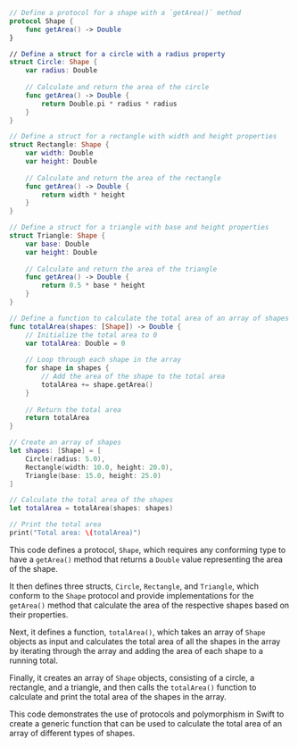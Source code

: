 ```swift
// Define a protocol for a shape with a `getArea()` method
protocol Shape {
    func getArea() -> Double
}

// Define a struct for a circle with a radius property
struct Circle: Shape {
    var radius: Double
    
    // Calculate and return the area of the circle
    func getArea() -> Double {
        return Double.pi * radius * radius
    }
}

// Define a struct for a rectangle with width and height properties
struct Rectangle: Shape {
    var width: Double
    var height: Double
    
    // Calculate and return the area of the rectangle
    func getArea() -> Double {
        return width * height
    }
}

// Define a struct for a triangle with base and height properties
struct Triangle: Shape {
    var base: Double
    var height: Double
    
    // Calculate and return the area of the triangle
    func getArea() -> Double {
        return 0.5 * base * height
    }
}

// Define a function to calculate the total area of an array of shapes
func totalArea(shapes: [Shape]) -> Double {
    // Initialize the total area to 0
    var totalArea: Double = 0
    
    // Loop through each shape in the array
    for shape in shapes {
        // Add the area of the shape to the total area
        totalArea += shape.getArea()
    }
    
    // Return the total area
    return totalArea
}

// Create an array of shapes
let shapes: [Shape] = [
    Circle(radius: 5.0),
    Rectangle(width: 10.0, height: 20.0),
    Triangle(base: 15.0, height: 25.0)
]

// Calculate the total area of the shapes
let totalArea = totalArea(shapes: shapes)

// Print the total area
print("Total area: \(totalArea)")
```

This code defines a protocol, `Shape`, which requires any conforming type to have a `getArea()` method that returns a `Double` value representing the area of the shape.

It then defines three structs, `Circle`, `Rectangle`, and `Triangle`, which conform to the `Shape` protocol and provide implementations for the `getArea()` method that calculate the area of the respective shapes based on their properties.

Next, it defines a function, `totalArea()`, which takes an array of `Shape` objects as input and calculates the total area of all the shapes in the array by iterating through the array and adding the area of each shape to a running total.

Finally, it creates an array of `Shape` objects, consisting of a circle, a rectangle, and a triangle, and then calls the `totalArea()` function to calculate and print the total area of the shapes in the array.

This code demonstrates the use of protocols and polymorphism in Swift to create a generic function that can be used to calculate the total area of an array of different types of shapes.